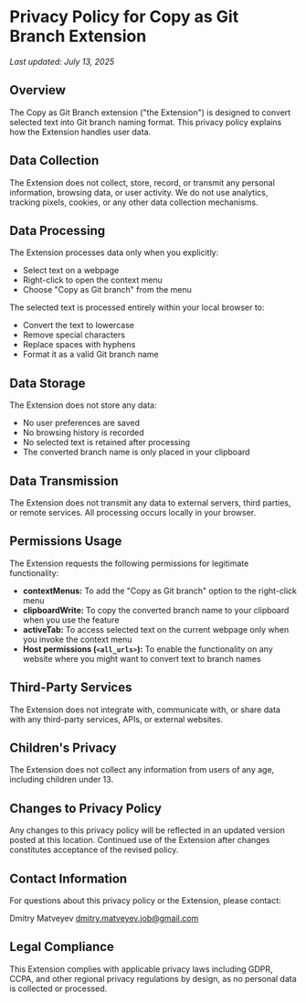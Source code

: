 # Privacy Policy for Copy as Git Branch Extension

*Last updated: July 13, 2025*

## Overview

The Copy as Git Branch extension ("the Extension") is designed to convert selected text into Git branch naming format. This privacy policy explains how the Extension handles user data.

## Data Collection

The Extension does not collect, store, record, or transmit any personal information, browsing data, or user activity. We do not use analytics, tracking pixels, cookies, or any other data collection mechanisms.

## Data Processing

The Extension processes data only when you explicitly:
- Select text on a webpage
- Right-click to open the context menu
- Choose "Copy as Git branch" from the menu

The selected text is processed entirely within your local browser to:
- Convert the text to lowercase
- Remove special characters
- Replace spaces with hyphens
- Format it as a valid Git branch name

## Data Storage

The Extension does not store any data:
- No user preferences are saved
- No browsing history is recorded
- No selected text is retained after processing
- The converted branch name is only placed in your clipboard

## Data Transmission

The Extension does not transmit any data to external servers, third parties, or remote services. All processing occurs locally in your browser.

## Permissions Usage

The Extension requests the following permissions for legitimate functionality:
- **contextMenus:** To add the "Copy as Git branch" option to the right-click menu
- **clipboardWrite:** To copy the converted branch name to your clipboard when you use the feature
- **activeTab:** To access selected text on the current webpage only when you invoke the context menu
- **Host permissions (`<all_urls>`):** To enable the functionality on any website where you might want to convert text to branch names

## Third-Party Services

The Extension does not integrate with, communicate with, or share data with any third-party services, APIs, or external websites.

## Children's Privacy

The Extension does not collect any information from users of any age, including children under 13.

## Changes to Privacy Policy

Any changes to this privacy policy will be reflected in an updated version posted at this location. Continued use of the Extension after changes constitutes acceptance of the revised policy.

## Contact Information

For questions about this privacy policy or the Extension, please contact:

Dmitry Matveyev
dmitry.matveyev.job@gmail.com

## Legal Compliance

This Extension complies with applicable privacy laws including GDPR, CCPA, and other regional privacy regulations by design, as no personal data is collected or processed.
